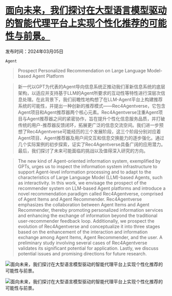 # [面向未来，我们探讨在大型语言模型驱动的智能代理平台上实现个性化推荐的可能性与前景。](https://arxiv.org/abs/2402.18240)

发布时间：2024年03月05日

`Agent`

> Prospect Personalized Recommendation on Large Language Model-based Agent Platform

> 新一代以GPT为代表的Agent导向信息系统正推动我们革新信息系统的底层架构，以适应并支持基于LLM的Agent所要求的互动性等特性进行深层次信息处理。在此背景下，我们前瞻性地构想了在LLM-Agent平台上构建推荐系统的可能性，并提出一种创新的推荐模式——Rec4Agentverse，它包含Agent项目和Agent推荐器两个核心元素。Rec4Agentverse注重Agent项目与Agent推荐器之间的紧密协作，旨在提升个性化信息服务品质，并打破传统的用户-推荐器反馈闭环，拓展更广泛的信息交流空间。我们进一步预想了Rec4Agentverse可能经历的三个发展阶段，这三个阶段分别对应着Agent项目、Agent推荐器及用户间交互和信息交换能力的逐步强化。通过几个实际案例的初步探索，证实了Rec4Agentverse具备广阔的应用潜力。最后，我们探讨了未来可能面临的挑战以及值得深入研究的方向。

> The new kind of Agent-oriented information system, exemplified by GPTs, urges us to inspect the information system infrastructure to support Agent-level information processing and to adapt to the characteristics of Large Language Model (LLM)-based Agents, such as interactivity. In this work, we envisage the prospect of the recommender system on LLM-based Agent platforms and introduce a novel recommendation paradigm called Rec4Agentverse, comprised of Agent Items and Agent Recommender. Rec4Agentverse emphasizes the collaboration between Agent Items and Agent Recommender, thereby promoting personalized information services and enhancing the exchange of information beyond the traditional user-recommender feedback loop. Additionally, we prospect the evolution of Rec4Agentverse and conceptualize it into three stages based on the enhancement of the interaction and information exchange among Agent Items, Agent Recommender, and the user. A preliminary study involving several cases of Rec4Agentverse validates its significant potential for application. Lastly, we discuss potential issues and promising directions for future research.

![面向未来，我们探讨在大型语言模型驱动的智能代理平台上实现个性化推荐的可能性与前景。](../../../paper_images/2402.18240/sampleteaser)

![面向未来，我们探讨在大型语言模型驱动的智能代理平台上实现个性化推荐的可能性与前景。](../../../paper_images/2402.18240/sample-franklin)